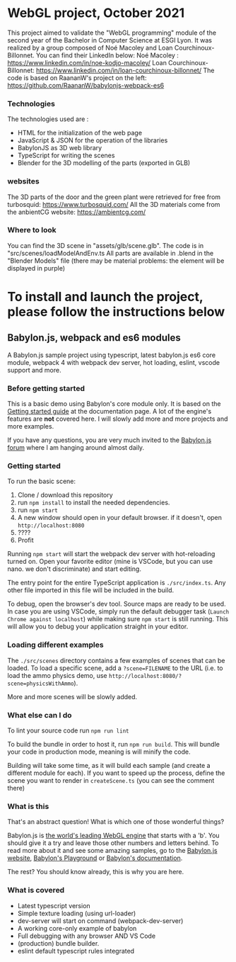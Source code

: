# WebGL project, October 2021

This project aimed to validate the "WebGL programming" module of the second year of the Bachelor in Computer Science at ESGI Lyon. It was realized by a group composed of Noé Macoley and Loan Courchinoux-Billonnet. You can find their LinkedIn below:
Noé Macoley : https://www.linkedin.com/in/noe-kodjo-macoley/
Loan Courchinoux-Billonnet: https://www.linkedin.com/in/loan-courchinoux-billonnet/
The code is based on RaananW's project on the left: https://github.com/RaananW/babylonjs-webpack-es6

### Technologies
The technologies used are :
- HTML for the initialization of the web page
- JavaScript & JSON for the operation of the libraries
- BabylonJS as 3D web library
- TypeScript for writing the scenes
- Blender for the 3D modelling of the parts (exported in GLB)

### websites
The 3D parts of the door and the green plant were retrieved for free from turbosquid: https://www.turbosquid.com/
All the 3D materials come from the anbientCG website: https://ambientcg.com/

### Where to look
You can find the 3D scene in "assets/glb/scene.glb".
The code is in "src/scenes/loadModelAndEnv.ts
All parts are available in .blend in the "Blender Models" file (there may be material problems: the element will be displayed in purple)


# To install and launch the project, please follow the instructions below

## Babylon.js, webpack and es6 modules
A Babylon.js sample project using typescript, latest babylon.js es6 core module, webpack 4 with webpack dev server, hot loading, eslint, vscode support and more.

### Before getting started

This is a basic demo using Babylon's core module only. It is based on the [Getting started guide](https://doc.babylonjs.com/) at the documentation page. A lot of the engine's features are **not** covered here. I will slowly add more and more projects and more examples.

If you have any questions, you are very much invited to the [Babylon.js forum](https://forum.babylonjs.com) where I am hanging around almost daily.

### Getting started

To run the basic scene:

1. Clone / download this repository
2. run `npm install` to install the needed dependencies.
3. run `npm start`
4. A new window should open in your default browser. if it doesn't, open `http://localhost:8080`
5. ????
6. Profit

Running `npm start` will start the webpack dev server with hot-reloading turned on. Open your favorite editor (mine is VSCode, but you can use nano. we don't discriminate) and start editing.

The entry point for the entire TypeScript application is `./src/index.ts`. Any other file imported in this file will be included in the build.

To debug, open the browser's dev tool. Source maps are ready to be used. In case you are using VSCode, simply run the default debugger task (`Launch Chrome against localhost`) while making sure `npm start` is still running. This will allow you to debug your application straight in your editor.

### Loading different examples

The `./src/scenes` directory contains a few examples of scenes that can be loaded. To load a specific scene, add a `?scene=FILENAME` to the URL (i.e. to load the ammo physics demo, use `http://localhost:8080/?scene=physicsWithAmmo`).

More and more scenes will be slowly added.

### What else can I do

To lint your source code run `npm run lint`

To build the bundle in order to host it, run `npm run build`. This will bundle your code in production mode, meaning is will minify the code.

Building will take some time, as it will build each sample (and create a different module for each). If you want to speed up the process, define the scene you want to render in `createScene.ts` (you can see the comment there)

### What is this

That's an abstract question! What is which one of those wonderful things?

Babylon.js is [the world's leading WebGL engine](https://babylonjs.com) that starts with a 'b'. You should give it a try and leave those other numbers and letters behind. To read more about it and see some amazing samples, go to the [Babylon.js website](https://babylonjs.com), [Babylon's Playground](https://playground.babylonjs.com) or [Babylon's documentation](https://doc.babylonjs.com).

The rest? You should know already, this is why you are here.

### What is covered

- Latest typescript version
- Simple texture loading (using url-loader)
- dev-server will start on command (webpack-dev-server)
- A working core-only example of babylon
- Full debugging with any browser AND VS Code
- (production) bundle builder.
- eslint default typescript rules integrated
